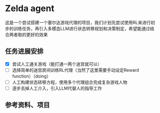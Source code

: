 # Zelda agent
这是一个尝试搭建一个塞尔达游戏代理的项目，我们计划先尝试使用RL来进行初步的训练任务，再引入多模态LLM进行状态转移规划和决策制定，希望能通过结合两者取的更好的效果

## 任务进展安排
- [x] 尝试人工通关游戏（能打通一两个迷宫就可以）
- [ ] 选择简单的迷宫房间训练RL代理（当然了这里需要手动设定Reward function）（doing）
- [ ] 人工构建状态转移方程，使用多个代理组合完成复杂游戏人物
- [ ] 逐步去掉人工介入，引入LLM代替人的指导工作

## 参考资料、项目

